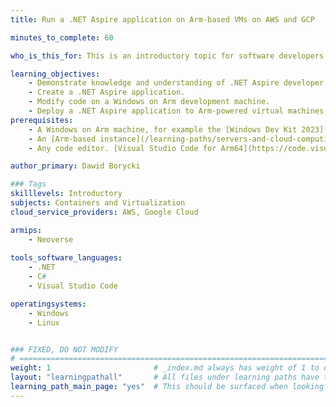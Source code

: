 ```yaml
---
title: Run a .NET Aspire application on Arm-based VMs on AWS and GCP

minutes_to_complete: 60

who_is_this_for: This is an introductory topic for software developers interested in learning how to deploy .NET Aspire applications on Arm-based virtual machines (VMs) on Amazon Web Services (AWS) and Google Cloud Platform (GCP).

learning_objectives: 
    - Demonstrate knowledge and understanding of .NET Aspire developer tools.
    - Create a .NET Aspire application.
    - Modify code on a Windows on Arm development machine.
    - Deploy a .NET Aspire application to Arm-powered virtual machines in the Cloud.
prerequisites:
    - A Windows on Arm machine, for example the [Windows Dev Kit 2023](https://learn.microsoft.com/en-us/windows/arm/dev-kit), or a Lenovo Thinkpad X13s running Windows 11 to build the .NET Aspire project.    
    - An [Arm-based instance](/learning-paths/servers-and-cloud-computing/csp/) from AWS or GCP.
    - Any code editor. [Visual Studio Code for Arm64](https://code.visualstudio.com/docs/?dv=win32arm64user) is an example of a suitable editor.    

author_primary: Dawid Borycki

### Tags
skilllevels: Introductory
subjects: Containers and Virtualization
cloud_service_providers: AWS, Google Cloud 

armips:
    - Neoverse
    
tools_software_languages:
    - .NET
    - C# 
    - Visual Studio Code

operatingsystems:
    - Windows
    - Linux


### FIXED, DO NOT MODIFY
# ================================================================================
weight: 1                       # _index.md always has weight of 1 to order correctly
layout: "learningpathall"       # All files under learning paths have this same wrapper
learning_path_main_page: "yes"  # This should be surfaced when looking for related content. Only set for _index.md of learning path content.
---
```

